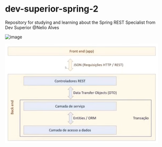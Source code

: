 # dev-superior-spring-2
Repository for studying and learning about the Spring REST Specialist from Dev Superior @Nelio Alves

<img width="596" height="432" alt="image" src="https://github.com/user-attachments/assets/56894d4a-b2c6-417d-ba61-d55aa6ff0491" />

![img.png](img.png)

